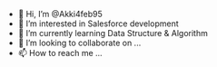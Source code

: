 - 👋 Hi, I’m @Akki4feb95
- 👀 I’m interested in Salesforce development
- 🌱 I’m currently learning Data Structure & Algorithm
- 💞️ I’m looking to collaborate on ...
- 📫 How to reach me ...

<!---
Akki4feb95/Akki4feb95 is a ✨ special ✨ repository because its `README.md` (this file) appears on your GitHub profile.
You can click the Preview link to take a look at your changes.
--->
